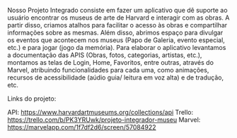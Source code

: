 Nosso Projeto Integrado consiste em fazer um aplicativo que dê suporte ao usuário encontrar os museus de arte de Harvard e interagir com
as obras. A partir disso, criamos atalhos para facilitar o acesso às obras e compartilhar informações sobre as mesmas. Além disso, abrimos
espaço para divulgar os eventos que acontecem nos museus (Papo de Galeria, evento especial, etc.) e para jogar (jogo da memória). Para
elaborar o aplicativo levantamos a documentação das APIS (Obras, fotos, categorias, artistas, etc.), montamos as telas de Login, Home,
Favoritos, entre outras, através do Marvel, atribuindo funcionalidades para cada uma, como animações, recursos de acessibilidade (aúdio
guia/ leitura em voz alta) e de tradução, etc.

Links do projeto:

API: https://www.harvardartmuseums.org/collections/api
Trello: https://trello.com/b/PK3YRUwk/projeto-integrador-museu
Marvel: https://marvelapp.com/1f7df2d6/screen/57084922
